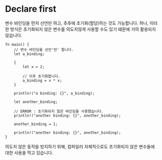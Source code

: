 # Declare first

변수 바인딩을 먼저 선언만 하고, 추후에 초기화(할당)하는 것도 가능합니다. 허나, 이러한 방식은 초기화되지 않은 변수를 의도치않게 사용할 수도 있기 떄문에 거의 활용되지 않습니다.

```rust,editable
fn main() {
    // 변수 바인딩을 선언'만' 합니다.
    let a_binding;

    {
        let x = 2;

        // 이후 초기화합니다.
        a_binding = x * x;
    }

    println!("a binding: {}", a_binding);

    let another_binding;

    // ERROR : 초기화되지 않은 바인딩을 사용했습니다.
    println!("another binding: {}", another_binding);

    another_binding = 1;

    println!("another binding: {}", another_binding);
}
```

의도치 않은 동작을 방지하기 위해, 컴파일러 자체적으로도 초기화되지 않은 변수들에 대한 사용을 막고 있습니다.
